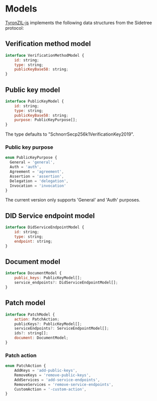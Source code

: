 # Models

[TyronZIL-js](https://github.com/julio-cabdu/tyronZIL-js) implements the following data structures from the Sidetree protocol:

## Verification method model

```js
interface VerificationMethodModel {
    id: string;
    type: string;
    publicKeyBase58: string;
}
```

## Public key model

```js
interface PublicKeyModel {
    id: string;
    type: string;
    publicKeyBase58: string;
    purpose: PublicKeyPurpose[];
}
```

The type defaults to "SchnorrSecp256k1VerificationKey2019".

### Public key purpose

```js
enum PublicKeyPurpose {
  General = 'general',
  Auth = 'auth',
  Agreement = 'agreement',
  Assertion = 'assertion',
  Delegation = 'delegation',
  Invocation = 'invocation'
}
```

The current version only supports 'General' and 'Auth' purposes.

## DID Service endpoint model

```js
interface DidServiceEndpointModel {
    id: string;
    type: string;
    endpoint: string;
}
```

## Document model

```js
interface DocumentModel {
    public_keys: PublicKeyModel[];
    service_endpoints?: DidServiceEndpointModel[];
}
```

## Patch model

```js
interface PatchModel {
    action: PatchAction;
    publicKeys?: PublicKeyModel[];
    serviceEndpoints?: ServiceEndpointModel[];
    ids?: string[];
    document: DocumentModel;
}
```

### Patch action

```js
enum PatchAction {
    AddKeys = 'add-public-keys',
    RemoveKeys = 'remove-public-keys',
    AddServices = 'add-service-endpoints',
    RemoveServices = 'remove-service-endpoints',
    CustomAction = '-custom-action',
}
```

